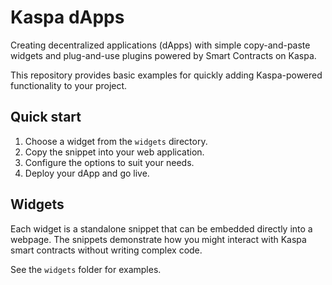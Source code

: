 # Kaspa dApps

Creating decentralized applications (dApps) with simple copy-and-paste widgets and plug-and-use plugins powered by Smart Contracts on Kaspa.

This repository provides basic examples for quickly adding Kaspa-powered functionality to your project.

## Quick start

1. Choose a widget from the `widgets` directory.
2. Copy the snippet into your web application.
3. Configure the options to suit your needs.
4. Deploy your dApp and go live.

## Widgets

Each widget is a standalone snippet that can be embedded directly into a webpage. The snippets demonstrate how you might interact with Kaspa smart contracts without writing complex code.

See the `widgets` folder for examples.

